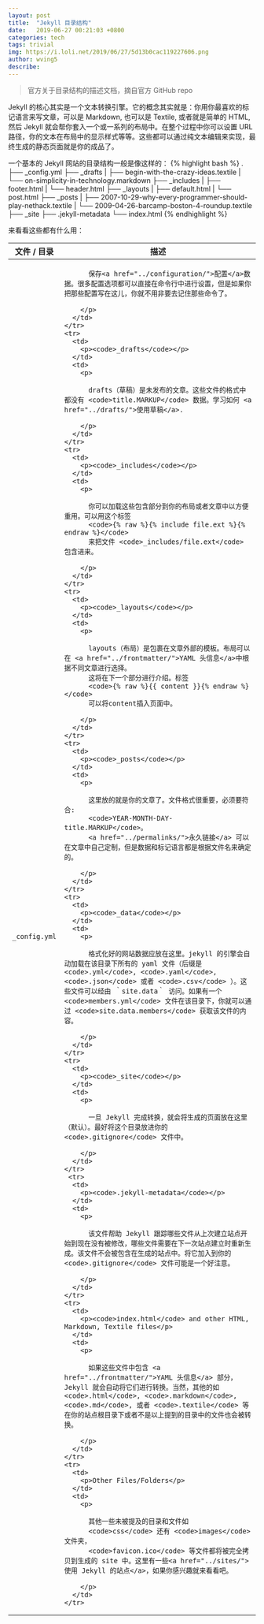 ```yaml
---
layout: post
title:  "Jekyll 目录结构"
date:   2019-06-27 00:21:03 +0800
categories: tech
tags: trivial
img: https://i.loli.net/2019/06/27/5d13b0cac119227606.png
author: wving5
describe: 
---
```


> 官方关于目录结构的描述文档，摘自官方 GitHub repo

Jekyll 的核心其实是一个文本转换引擎。它的概念其实就是：你用你最喜欢的标记语言来写文章，可以是 Markdown, 也可以是 Textile, 或者就是简单的 HTML, 然后 Jekyll 就会帮你套入一个或一系列的布局中。在整个过程中你可以设置 URL 路径，你的文本在布局中的显示样式等等。这些都可以通过纯文本编辑来实现，最终生成的静态页面就是你的成品了。

一个基本的 Jekyll 网站的目录结构一般是像这样的：
{% highlight bash %}
.
├── _config.yml
├── _drafts
|   ├── begin-with-the-crazy-ideas.textile
|   └── on-simplicity-in-technology.markdown
├── _includes
|   ├── footer.html
|   └── header.html
├── _layouts
|   ├── default.html
|   └── post.html
├── _posts
|   ├── 2007-10-29-why-every-programmer-should-play-nethack.textile
|   └── 2009-04-26-barcamp-boston-4-roundup.textile
├── _site
├── .jekyll-metadata
└── index.html
{% endhighlight %}

来看看这些都有什么用：

<div class="mobile-side-scroller">
<table>
  <thead>
    <tr>
      <th>文件 / 目录</th>
      <th>描述</th>
    </tr>
  </thead>
  <tbody>
    <tr>
      <td>
        <p><code>_config.yml</code></p>
      </td>
      <td>
        <p>

          保存<a href="../configuration/">配置</a>数据。很多配置选项都可以直接在命令行中进行设置，但是如果你把那些配置写在这儿，你就不用非要去记住那些命令了。

        </p>
      </td>
    </tr>
    <tr>
      <td>
        <p><code>_drafts</code></p>
      </td>
      <td>
        <p>

          drafts（草稿）是未发布的文章。这些文件的格式中都没有 <code>title.MARKUP</code> 数据。学习如何 <a href="../drafts/">使用草稿</a>.

        </p>
      </td>
    </tr>
    <tr>
      <td>
        <p><code>_includes</code></p>
      </td>
      <td>
        <p>

          你可以加载这些包含部分到你的布局或者文章中以方便重用。可以用这个标签
          <code>{% raw %}{% include file.ext %}{% endraw %}</code>
          来把文件 <code>_includes/file.ext</code> 包含进来。

        </p>
      </td>
    </tr>
    <tr>
      <td>
        <p><code>_layouts</code></p>
      </td>
      <td>
        <p>

          layouts（布局）是包裹在文章外部的模板。布局可以在 <a href="../frontmatter/">YAML 头信息</a>中根据不同文章进行选择。
          这将在下一个部分进行介绍。标签
          <code>{% raw %}{{ content }}{% endraw %}</code>
          可以将content插入页面中。

        </p>
      </td>
    </tr>
    <tr>
      <td>
        <p><code>_posts</code></p>
      </td>
      <td>
        <p>

          这里放的就是你的文章了。文件格式很重要，必须要符合:
          <code>YEAR-MONTH-DAY-title.MARKUP</code>。
          <a href="../permalinks/">永久链接</a> 可以在文章中自己定制，但是数据和标记语言都是根据文件名来确定的。

        </p>
      </td>
    </tr>
    <tr>
      <td>
        <p><code>_data</code></p>
      </td>
      <td>
        <p>

          格式化好的网站数据应放在这里。jekyll 的引擎会自动加载在该目录下所有的 yaml 文件（后缀是 <code>.yml</code>, <code>.yaml</code>, <code>.json</code> 或者 <code>.csv</code> ）。这些文件可以经由 ｀site.data｀ 访问。如果有一个 <code>members.yml</code> 文件在该目录下，你就可以通过 <code>site.data.members</code> 获取该文件的内容。

        </p>
      </td>
    </tr>
    <tr>
      <td>
        <p><code>_site</code></p>
      </td>
      <td>
        <p>

          一旦 Jekyll 完成转换，就会将生成的页面放在这里（默认）。最好将这个目录放进你的 <code>.gitignore</code> 文件中。

        </p>
      </td>
    </tr>
     <tr>
      <td>
        <p><code>.jekyll-metadata</code></p>
      </td>
      <td>
        <p>

          该文件帮助 Jekyll 跟踪哪些文件从上次建立站点开始到现在没有被修改，哪些文件需要在下一次站点建立时重新生成。该文件不会被包含在生成的站点中。将它加入到你的 <code>.gitignore</code> 文件可能是一个好注意。

        </p>
      </td>
    </tr>
    <tr>
      <td>
        <p><code>index.html</code> and other HTML, Markdown, Textile files</p>
      </td>
      <td>
        <p>

          如果这些文件中包含 <a href="../frontmatter/">YAML 头信息</a> 部分，Jekyll 就会自动将它们进行转换。当然，其他的如 <code>.html</code>, <code>.markdown</code>, <code>.md</code>, 或者 <code>.textile</code> 等在你的站点根目录下或者不是以上提到的目录中的文件也会被转换。

        </p>
      </td>
    </tr>
    <tr>
      <td>
        <p>Other Files/Folders</p>
      </td>
      <td>
        <p>

          其他一些未被提及的目录和文件如
          <code>css</code> 还有 <code>images</code> 文件夹，
          <code>favicon.ico</code> 等文件都将被完全拷贝到生成的 site 中。这里有一些<a href="../sites/">使用 Jekyll 的站点</a>，如果你感兴趣就来看看吧。

        </p>
      </td>
    </tr>
  </tbody>
</table>
</div>
